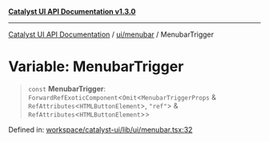 [**Catalyst UI API Documentation v1.3.0**](../../../README.md)

---

[Catalyst UI API Documentation](../../../README.md) / [ui/menubar](../README.md) / MenubarTrigger

# Variable: MenubarTrigger

> `const` **MenubarTrigger**: `ForwardRefExoticComponent`\<`Omit`\<`MenubarTriggerProps` & `RefAttributes`\<`HTMLButtonElement`\>, `"ref"`\> & `RefAttributes`\<`HTMLButtonElement`\>\>

Defined in: [workspace/catalyst-ui/lib/ui/menubar.tsx:32](https://github.com/TheBranchDriftCatalyst/catalyst-ui/blob/main/lib/ui/menubar.tsx#L32)
